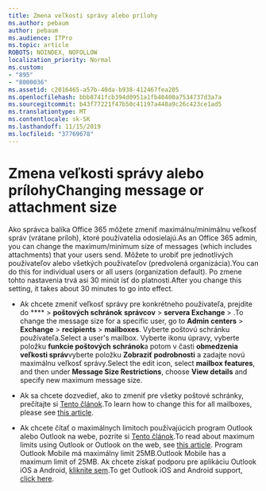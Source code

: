 ```yaml
---
title: Zmena veľkosti správy alebo prílohy
ms.author: pebaum
author: pebaum
ms.audience: ITPro
ms.topic: article
ROBOTS: NOINDEX, NOFOLLOW
localization_priority: Normal
ms.custom:
- "895"
- "8000036"
ms.assetid: c2016465-a57b-40da-b938-412467fea205
ms.openlocfilehash: bbb8741fcb394d0951a1fb40400a7534737d3a7a
ms.sourcegitcommit: b43f77221f47b50c41197a448a9c26c423ce1ad5
ms.translationtype: MT
ms.contentlocale: sk-SK
ms.lasthandoff: 11/15/2019
ms.locfileid: "37769678"
---
```

# <a name="changing-message-or-attachment-size"></a><span data-ttu-id="d8d09-102">Zmena veľkosti správy alebo prílohy</span><span class="sxs-lookup"><span data-stu-id="d8d09-102">Changing message or attachment size</span></span>

<span data-ttu-id="d8d09-103">Ako správca balíka Office 365 môžete zmeniť maximálnu/minimálnu veľkosť správ (vrátane príloh), ktoré používatelia odosielajú.</span><span class="sxs-lookup"><span data-stu-id="d8d09-103">As an Office 365 admin, you can change the maximum/minimum size of messages (which includes attachments) that your users send.</span></span> <span data-ttu-id="d8d09-104">Môžete to urobiť pre jednotlivých používateľov alebo všetkých používateľov (predvolená organizácia).</span><span class="sxs-lookup"><span data-stu-id="d8d09-104">You can do this for individual users or all users (organization default).</span></span> <span data-ttu-id="d8d09-105">Po zmene tohto nastavenia trvá asi 30 minút ísť do platnosti.</span><span class="sxs-lookup"><span data-stu-id="d8d09-105">After you change this setting, it takes about 30 minutes to go into effect.</span></span>
  
- <span data-ttu-id="d8d09-106">Ak chcete zmeniť veľkosť správy pre konkrétneho používateľa, prejdite do \*\*\*\* \> **poštových schránok** **správcov** \> **servera Exchange** \> .</span><span class="sxs-lookup"><span data-stu-id="d8d09-106">To change the message size for a specific user, go to **Admin centers** \> **Exchange** \> **recipients** \> **mailboxes**.</span></span> <span data-ttu-id="d8d09-107">Vyberte poštovú schránku používateľa.</span><span class="sxs-lookup"><span data-stu-id="d8d09-107">Select a user's mailbox.</span></span> <span data-ttu-id="d8d09-108">Vyberte ikonu úpravy, vyberte položku **funkcie poštových schránok**a potom v časti **obmedzenia veľkosti správ**vyberte položku **Zobraziť podrobnosti** a zadajte novú maximálnu veľkosť správy.</span><span class="sxs-lookup"><span data-stu-id="d8d09-108">Select the edit icon, select **mailbox features**, and then under **Message Size Restrictions**, choose **View details** and specify new maximum message size.</span></span>

- <span data-ttu-id="d8d09-109">Ak sa chcete dozvedieť, ako to zmeniť pre všetky poštové schránky, prečítajte si [Tento článok](https://www.microsoft.com/microsoft-365/blog/2015/04/15/office-365-now-supports-larger-email-messages-up-to-150-mb/).</span><span class="sxs-lookup"><span data-stu-id="d8d09-109">To learn how to change this for all mailboxes, please see [this article](https://www.microsoft.com/microsoft-365/blog/2015/04/15/office-365-now-supports-larger-email-messages-up-to-150-mb/).</span></span>

- <span data-ttu-id="d8d09-110">Ak chcete čítať o maximálnych limitoch používajúcich program Outlook alebo Outlook na webe, pozrite si [Tento článok](https://technet.microsoft.com/library/exchange-online-limits.aspx#MessageLimits).</span><span class="sxs-lookup"><span data-stu-id="d8d09-110">To read about maximum limits using Outlook or Outlook on the web, see [this article](https://technet.microsoft.com/library/exchange-online-limits.aspx#MessageLimits).</span></span> <span data-ttu-id="d8d09-111">Program Outlook Mobile má maximálny limit 25MB.</span><span class="sxs-lookup"><span data-stu-id="d8d09-111">Outlook Mobile has a maximum limit of 25MB.</span></span> <span data-ttu-id="d8d09-112">Ak chcete získať podporu pre aplikáciu Outlook iOS a Android, [kliknite sem](https://support.office.com/article/Get-in-app-help-for-Outlook-for-iOS-and-Android-218a22d1-9fa5-4889-b689-de1c63493243).</span><span class="sxs-lookup"><span data-stu-id="d8d09-112">To get Outlook iOS and Android support, [click here](https://support.office.com/article/Get-in-app-help-for-Outlook-for-iOS-and-Android-218a22d1-9fa5-4889-b689-de1c63493243).</span></span>
